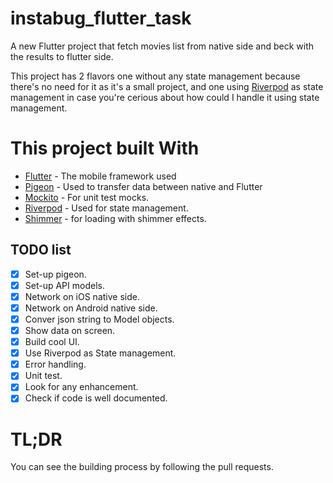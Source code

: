 # instabug_flutter_task

A new Flutter project that fetch movies list from native side and beck with the results to flutter side.

This project has 2 flavors one without any state management because there's no need for it as it's a small project, and one using [Riverpod](https://pub.dev/packages/riverpod) as state management in case you're cerious about how could I handle it using state management.


# This project built With
- [Flutter](https://flutter.dev/) - The mobile framework used
- [Pigeon](https://pub.dev/packages/pigeon) - Used to transfer data between native and Flutter
- [Mockito](https://pub.dev/packages/mockito) -  For unit test mocks.
- [Riverpod](https://pub.dev/packages/riverpod) - Used for state management.
- [Shimmer]() - for loading with shimmer effects.


## TODO list

- [x] Set-up pigeon.
- [x] Set-up API models.
- [x] Network on iOS native side.
- [x] Network on Android native side.
- [x] Conver json string to Model objects.
- [x] Show data on screen.
- [x] Build cool UI.
- [x] Use Riverpod as State management.
- [x] Error handling.
- [x] Unit test.
- [x] Look for any enhancement.
- [x] Check if code is well documented.

# TL;DR
You can see the building process by following the pull requests. 
